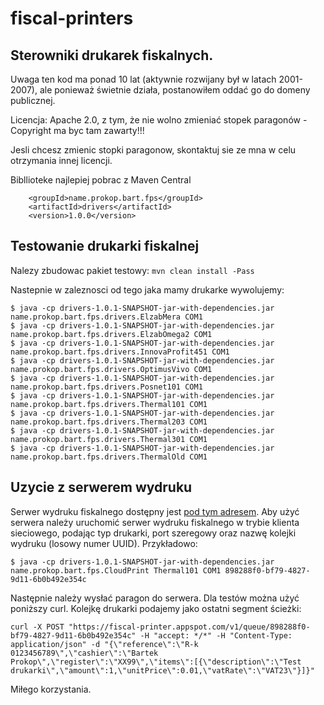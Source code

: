 # fiscal-printers

## Sterowniki drukarek fiskalnych.

Uwaga ten kod ma ponad 10 lat (aktywnie rozwijany był w latach 2001-2007), ale ponieważ świetnie działa, postanowiłem oddać go do domeny publicznej.

Licencja: Apache 2.0, z tym, że nie wolno zmieniać stopek paragonów - Copyright ma byc tam zawarty!!!

Jesli chcesz zmienic stopki paragonow, skontaktuj sie ze mna w celu otrzymania innej licencji.

Bibllioteke najlepiej pobrac z Maven Central

```
    <groupId>name.prokop.bart.fps</groupId>
    <artifactId>drivers</artifactId>
    <version>1.0.0</version>
```

## Testowanie drukarki fiskalnej

Nalezy zbudowac pakiet testowy: ```mvn clean install -Pass```

Nastepnie w zaleznosci od tego jaka mamy drukarke wywolujemy:

```
$ java -cp drivers-1.0.1-SNAPSHOT-jar-with-dependencies.jar name.prokop.bart.fps.drivers.ElzabMera COM1
$ java -cp drivers-1.0.1-SNAPSHOT-jar-with-dependencies.jar name.prokop.bart.fps.drivers.ElzabOmega2 COM1
$ java -cp drivers-1.0.1-SNAPSHOT-jar-with-dependencies.jar name.prokop.bart.fps.drivers.InnovaProfit451 COM1
$ java -cp drivers-1.0.1-SNAPSHOT-jar-with-dependencies.jar name.prokop.bart.fps.drivers.OptimusVivo COM1
$ java -cp drivers-1.0.1-SNAPSHOT-jar-with-dependencies.jar name.prokop.bart.fps.drivers.Posnet101 COM1
$ java -cp drivers-1.0.1-SNAPSHOT-jar-with-dependencies.jar name.prokop.bart.fps.drivers.Thermal101 COM1
$ java -cp drivers-1.0.1-SNAPSHOT-jar-with-dependencies.jar name.prokop.bart.fps.drivers.Thermal203 COM1
$ java -cp drivers-1.0.1-SNAPSHOT-jar-with-dependencies.jar name.prokop.bart.fps.drivers.Thermal301 COM1
$ java -cp drivers-1.0.1-SNAPSHOT-jar-with-dependencies.jar name.prokop.bart.fps.drivers.ThermalOld COM1
```

## Uzycie z serwerem wydruku

Serwer wydruku fiskalnego dostępny jest [pod tym adresem](https://fiscal-printer.appspot.com/). Aby użyć serwera należy uruchomić serwer wydruku fiskalnego w trybie klienta sieciowego, podając typ drukarki, port szeregowy oraz nazwę kolejki wydruku (losowy numer UUID). Przykładowo:

```
$ java -cp drivers-1.0.1-SNAPSHOT-jar-with-dependencies.jar name.prokop.bart.fps.CloudPrint Thermal101 COM1 898288f0-bf79-4827-9d11-6b0b492e354c
```

Następnie należy wysłać paragon do serwera. Dla testów można użyć poniższy curl. Kolejkę drukarki podajemy jako ostatni segment ścieżki:

```
curl -X POST "https://fiscal-printer.appspot.com/v1/queue/898288f0-bf79-4827-9d11-6b0b492e354c" -H "accept: */*" -H "Content-Type: application/json" -d "{\"reference\":\"R-k 0123456789\",\"cashier\":\"Bartek Prokop\",\"register\":\"XX99\",\"items\":[{\"description\":\"Test drukarki\",\"amount\":1,\"unitPrice\":0.01,\"vatRate\":\"VAT23\"}]}"
```

Miłego korzystania.
